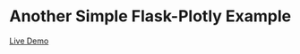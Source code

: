 # Another Simple Flask-Plotly Example
[Live Demo](https://flask-example-reservoir-data.herokuapp.com/)
